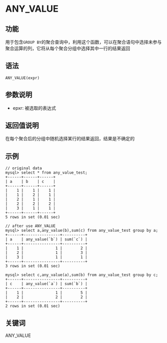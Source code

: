 # ANY_VALUE

## 功能

用于包含`GROUP BY`的聚合查询中，利用这个函数，可以在聚合语句中选择未参与聚合运算的列，它将从每个聚合分组中选择其中一行的结果返回

## 语法

`ANY_VALUE(expr)`

## 参数说明

* epxr: 被选取的表达式

## 返回值说明

在每个聚合后的分组中随机选择某行的结果返回，结果是不确定的

## 示例

```plain text
// original data
mysql> select * from any_value_test;
+------+------+------+
| a    | b    | c    |
+------+------+------+
|    1 |    1 |    1 |
|    1 |    2 |    1 |
|    2 |    1 |    1 |
|    2 |    2 |    2 |
|    3 |    1 |    1 |
+------+------+------+
5 rows in set (0.01 sec)

// after use ANY_VALUE
mysql> select a,any_value(b),sum(c) from any_value_test group by a;
+------+----------------+----------+
| a    | any_value(`b`) | sum(`c`) |
+------+----------------+----------+
|    1 |              1 |        2 |
|    2 |              1 |        3 |
|    3 |              1 |        1 |
+------+----------------+----------+
3 rows in set (0.01 sec)

mysql> select c,any_value(a),sum(b) from any_value_test group by c;
+------+----------------+----------+
| c    | any_value(`a`) | sum(`b`) |
+------+----------------+----------+
|    1 |              1 |        5 |
|    2 |              2 |        2 |
+------+----------------+----------+
2 rows in set (0.01 sec)

```

## 关键词

ANY_VALUE
